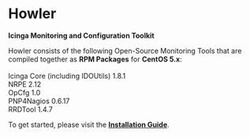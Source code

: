 Howler
======

<b>Icinga Monitoring and Configuration Toolkit</b>

Howler consists of the following Open-Source Monitoring Tools that are compiled together as <b>RPM Packages</b> for <b>CentOS 5.x</b>:
<br>
<br>
Icinga Core (including IDOUtils) 1.8.1<br>
NRPE 2.12<br>
OpCfg 1.0<br>
PNP4Nagios 0.6.17<br>
RRDTool 1.4.7<br>


To get started, please visit the <a href="https://github.com/starkfell/Howler/wiki/Installation-Guide"><b>Installation Guide</b></a>.

<br>
